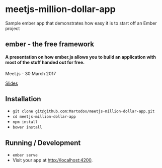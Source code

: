 # meetjs-million-dollar-app

Sample ember app that demonstrates how easy it is to start off an Ember project

## ember - the free framework

#### A presentation on how ember.js allows you to build an application with most of the stuff handed out for free.

Meet.js - 30 March 2017

[Slides](https://github.com/Martodox/meetjs-ember-talk)
 

## Installation

* `git clone git@github.com:Martodox/meetjs-million-dollar-app.git`
* `cd meetjs-million-dollar-app`
* `npm install`
* `bower install`

## Running / Development

* `ember serve`
* Visit your app at [http://localhost:4200](http://localhost:4200).

